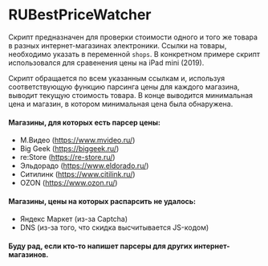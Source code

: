 # RUBestPriceWatcher
Скрипт предназначен для проверки стоимости одного и того же товара в разных интернет-магазинах электроники.
Ссылки на товары, необходимо указать в переменной `shops`. В конкретном примере скрипт использовался для сравенения цены на iPad mini (2019).

Скрипт обращается по всем указанным ссылкам и, используя соответствующую функцию парсинга цены для каждого магазина, выводит текущую стоимость товара. В конце выводится минимальная цена и магазин, в котором минимальная цена была обнаружена.

#### Магазины, для которых есть парсер цены:
- М.Видео (https://www.mvideo.ru/)
- Big Geek (https://biggeek.ru/)
- re:Store (https://re-store.ru/)
- Эльдорадо (https://www.eldorado.ru/)
- Ситилинк (https://www.citilink.ru/)
- OZON (https://www.ozon.ru/)

#### Магазины, цены на которых распарсить не удалось:
- Яндекс Маркет (из-за Captcha)
- DNS (из-за того, что скидка высчитывается JS-кодом)

#### Буду рад, если кто-то напишет парсеры для других интернет-магазинов.